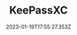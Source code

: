 ---
title: KeePassXC
# Before you add, verify that the language is supported. Use ISO 639-1 code only without country code. ms instead of ms_MY. If the source language is English, do not add to the list.
languages:
  - en
website: https://keepassxc.org/
cover: /files/keepassxc.jpg
tags:
  - Documentation & Data Management
categories:
  - Digital Security Tools
  - Password Manager
credits: Text by Khairil Zhafri/EngageMedia.
date: 2023-01-19T17:55:27.353Z
---